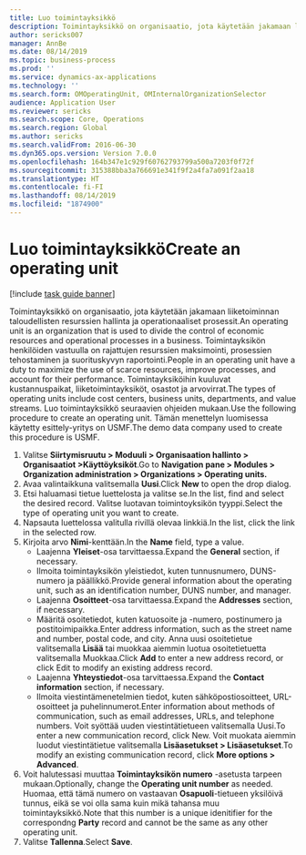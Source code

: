 ```yaml
---
title: Luo toimintayksikkö
description: Toimintayksikkö on organisaatio, jota käytetään jakamaan liiketoiminnan taloudellisten resurssien hallinta ja operationaaliset prosessit.
author: sericks007
manager: AnnBe
ms.date: 08/14/2019
ms.topic: business-process
ms.prod: ''
ms.service: dynamics-ax-applications
ms.technology: ''
ms.search.form: OMOperatingUnit, OMInternalOrganizationSelector
audience: Application User
ms.reviewer: sericks
ms.search.scope: Core, Operations
ms.search.region: Global
ms.author: sericks
ms.search.validFrom: 2016-06-30
ms.dyn365.ops.version: Version 7.0.0
ms.openlocfilehash: 164b347e1c929f60762793799a500a7203f0f72f
ms.sourcegitcommit: 315388bba3a766691e341f9f2a4fa7a091f2aa18
ms.translationtype: HT
ms.contentlocale: fi-FI
ms.lasthandoff: 08/14/2019
ms.locfileid: "1874900"
---
```

# <a name="create-an-operating-unit"></a><span data-ttu-id="47360-103">Luo toimintayksikkö</span><span class="sxs-lookup"><span data-stu-id="47360-103">Create an operating unit</span></span>

[!include [task guide banner](../../includes/task-guide-banner.md)]

<span data-ttu-id="47360-104">Toimintayksikkö on organisaatio, jota käytetään jakamaan liiketoiminnan taloudellisten resurssien hallinta ja operationaaliset prosessit.</span><span class="sxs-lookup"><span data-stu-id="47360-104">An operating unit is an organization that is used to divide the control of economic resources and operational processes in a business.</span></span> <span data-ttu-id="47360-105">Toimintayksikön henkilöiden vastuulla on rajattujen resurssien maksimointi, prosessien tehostaminen ja suorituskyvyn raportointi.</span><span class="sxs-lookup"><span data-stu-id="47360-105">People in an operating unit have a duty to maximize the use of scarce resources, improve processes, and account for their performance.</span></span> <span data-ttu-id="47360-106">Toimintayksiköihin kuuluvat kustannuspaikat, liiketoimintayksiköt, osastot ja arvovirrat.</span><span class="sxs-lookup"><span data-stu-id="47360-106">The types of operating units include cost centers, business units, departments, and value streams.</span></span> <span data-ttu-id="47360-107">Luo toimintayksikkö seuraavien ohjeiden mukaan.</span><span class="sxs-lookup"><span data-stu-id="47360-107">Use the following procedure to create an operating unit.</span></span> <span data-ttu-id="47360-108">Tämän menettelyn luomisessa käytetty esittely-yritys on USMF.</span><span class="sxs-lookup"><span data-stu-id="47360-108">The demo data company used to create this procedure is USMF.</span></span>

1. <span data-ttu-id="47360-109">Valitse **Siirtymisruutu > Moduuli > Organisaation hallinto > Organisaatiot >Käyttöyksiköt**.</span><span class="sxs-lookup"><span data-stu-id="47360-109">Go to **Navigation pane > Modules > Organization administration > Organizations > Operating units.**</span></span>
2. <span data-ttu-id="47360-110">Avaa valintaikkuna valitsemalla **Uusi**.</span><span class="sxs-lookup"><span data-stu-id="47360-110">Click **New** to open the drop dialog.</span></span>
3. <span data-ttu-id="47360-111">Etsi haluamasi tietue luettelosta ja valitse se.</span><span class="sxs-lookup"><span data-stu-id="47360-111">In the list, find and select the desired record.</span></span> <span data-ttu-id="47360-112">Valitse luotavan toimintoyksikön tyyppi.</span><span class="sxs-lookup"><span data-stu-id="47360-112">Select the type of operating unit you want to create.</span></span>  
4. <span data-ttu-id="47360-113">Napsauta luettelossa valitulla rivillä olevaa linkkiä.</span><span class="sxs-lookup"><span data-stu-id="47360-113">In the list, click the link in the selected row.</span></span>
5. <span data-ttu-id="47360-114">Kirjoita arvo **Nimi**-kenttään.</span><span class="sxs-lookup"><span data-stu-id="47360-114">In the **Name** field, type a value.</span></span>
    + <span data-ttu-id="47360-115">Laajenna **Yleiset**-osa tarvittaessa.</span><span class="sxs-lookup"><span data-stu-id="47360-115">Expand the **General** section, if necessary.</span></span>  
    + <span data-ttu-id="47360-116">Ilmoita toimintayksikön yleistiedot, kuten tunnusnumero, DUNS-numero ja päällikkö.</span><span class="sxs-lookup"><span data-stu-id="47360-116">Provide general information about the operating unit, such as an identification number, DUNS number, and manager.</span></span>    
    + <span data-ttu-id="47360-117">Laajenna **Osoitteet**-osa tarvittaessa.</span><span class="sxs-lookup"><span data-stu-id="47360-117">Expand the **Addresses** section, if necessary.</span></span>  
    + <span data-ttu-id="47360-118">Määritä osoitetiedot, kuten katuosoite ja -numero, postinumero ja postitoimipaikka.</span><span class="sxs-lookup"><span data-stu-id="47360-118">Enter address information, such as the street name and number, postal code, and city.</span></span> <span data-ttu-id="47360-119">Anna uusi osoitetietue valitsemalla **Lisää** tai muokkaa aiemmin luotua osoitetietuetta valitsemalla Muokkaa.</span><span class="sxs-lookup"><span data-stu-id="47360-119">Click **Add** to enter a new address record, or click Edit to modify an existing address record.</span></span>   
    + <span data-ttu-id="47360-120">Laajenna **Yhteystiedot**-osa tarvittaessa.</span><span class="sxs-lookup"><span data-stu-id="47360-120">Expand the **Contact information** section, if necessary.</span></span>  
    + <span data-ttu-id="47360-121">Ilmoita viestintämenetelmien tiedot, kuten sähköpostiosoitteet, URL-osoitteet ja puhelinnumerot.</span><span class="sxs-lookup"><span data-stu-id="47360-121">Enter information about methods of communication, such as email addresses, URLs, and telephone numbers.</span></span> <span data-ttu-id="47360-122">Voit syöttää uuden viestintätietueen valitsemalla Uusi.</span><span class="sxs-lookup"><span data-stu-id="47360-122">To enter a new communication record, click New.</span></span> <span data-ttu-id="47360-123">Voit muokata aiemmin luodut viestintätietue valitsemalla **Lisäasetukset > Lisäasetukset**.</span><span class="sxs-lookup"><span data-stu-id="47360-123">To modify an existing communication record, click **More options > Advanced**.</span></span>   
6. <span data-ttu-id="47360-124">Voit halutessasi muuttaa **Toimintayksikön numero** -asetusta tarpeen mukaan.</span><span class="sxs-lookup"><span data-stu-id="47360-124">Optionally, change the **Operating unit number** as needed.</span></span> <span data-ttu-id="47360-125">Huomaa, että tämä numero on vastaavan **Osapuoli**-tietueen yksilöivä tunnus, eikä se voi olla sama kuin mikä tahansa muu toimintayksikkö.</span><span class="sxs-lookup"><span data-stu-id="47360-125">Note that this number is a unique idenitifier for the correspondng **Party** record and cannot be the same as any other operating unit.</span></span>
7. <span data-ttu-id="47360-126">Valitse **Tallenna**.</span><span class="sxs-lookup"><span data-stu-id="47360-126">Select **Save**.</span></span>
